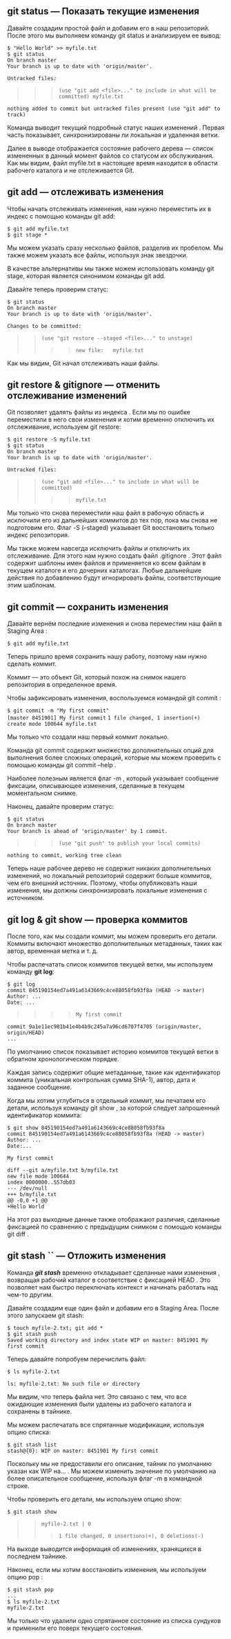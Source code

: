 ## git status — Показать текущие изменения

Давайте создадим простой файл и добавим его в наш репозиторий. После этого мы выполняем команду git status и анализируем ее вывод:

`$ "Hello World" >> myfile.txt`  
`$ git status`  
`On branch master`  
`Your branch is up to date with 'origin/master'.`  

`Untracked files:`  
>>>`(use "git add <file>..." to include in what will be committed) myfile.txt`  

`nothing added to commit but untracked files present (use "git add" to track)`  

Команда выводит текущий подробный статус наших изменений . Первая часть показывает, синхронизированы ли локальная и удаленная ветки.

Далее в выводе отображается состояние рабочего дерева — список измененных в данный момент файлов со статусом их обслуживания. Как мы видим, файл myfile.txt в настоящее время находится в области рабочего каталога и не отслеживается Git.

## git add — отслеживать изменения

Чтобы начать отслеживать изменения, нам нужно переместить их в индекс с помощью команды git add:

`$ git add myfile.txt`  
`$ git stage *`  

Мы можем указать сразу несколько файлов, разделив их пробелом. Мы также можем указать все файлы, используя знак звездочки.

В качестве альтернативы мы также можем использовать команду git stage, которая является синонимом команды git add.

Давайте теперь проверим статус:

`$ git status`  
`On branch master`  
`Your branch is up to date with 'origin/master'.`  

`Changes to be committed:`  
>>`(use "git restore --staged <file>..." to unstage)`  
>>>>`new file:   myfile.txt`  

Как мы видим, Git начал отслеживать наши файлы.

## git restore & gitignore — отменить отслеживание изменений

Git позволяет удалять файлы из индекса . Если мы по ошибке переместили в него свои изменения и хотим временно отключить их отслеживание, используем git restore:

`$ git restore -S myfile.txt`  
`$ git status`  
`On branch master`  
`Your branch is up to date with 'origin/master'.`  

`Untracked files:`  
>>`(use "git add <file>..." to include in what will be committed)`  
>>>>`myfile.txt`  

Мы только что снова переместили наш файл в рабочую область и исключили его из дальнейших коммитов до тех пор, пока мы снова не подготовим его. Флаг -S (–staged) указывает Git восстановить только индекс репозитория.

Мы также можем навсегда исключить файлы и отключить их отслеживание. Для этого нам нужно создать файл .gitignore . Этот файл содержит шаблоны имен файлов и применяется ко всем файлам в текущем каталоге и его дочерних каталогах. Любые дальнейшие действия по добавлению будут игнорировать файлы, соответствующие этим шаблонам.

## git commit — сохранить изменения

Давайте вернём последние изменения и снова переместим наш файл в Staging Area :

`$ git add myfile.txt`  

Теперь пришло время сохранить нашу работу, поэтому нам нужно сделать коммит.

Коммит — это объект Git, который похож на снимок нашего репозитория в определенное время.

Чтобы зафиксировать изменения, воспользуемся командой git commit :

`$ git commit -m "My first commit"`  
`[master 8451901] My first commit`
`1 file changed, 1 insertion(+)`  
`create mode 100644 myfile.txt`  

Мы только что создали наш первый коммит локально.

Команда git commit содержит множество дополнительных опций для выполнения более сложных операций, которые мы можем проверить с помощью команды git commit –help .

Наиболее полезным является флаг -m , который указывает сообщение фиксации, описывающее изменения, сделанные в текущем моментальном снимке.

Наконец, давайте проверим статус:

`$ git status`  
`On branch master`  
`Your branch is ahead of 'origin/master' by 1 commit.`  
>>>`(use "git push" to publish your local commits)` 

`nothing to commit, working tree clean`  

Теперь наше рабочее дерево не содержит никаких дополнительных изменений, но локальный репозиторий содержит больше коммитов, чем его внешний источник. Поэтому, чтобы опубликовать наши изменения, мы должны синхронизировать локальные изменения с источником.

## git log & git show — проверка коммитов

После того, как мы создали коммит, мы можем проверить его детали. Коммиты включают множество дополнительных метаданных, таких как автор, временная метка и т. д.

Чтобы распечатать список коммитов текущей ветки, мы используем команду ____git log____:

`$ git log`  
`commit 845190154ed7a491a6143669c4ce88058fb93f8a (HEAD -> master)`  
`Author: ...`  
`Date: ...`  

>>>>`My first commit`  

`commit 9a1e11ec981b41e4b4b9c245a7a96cd6707f4705 (origin/master, origin/HEAD)`  
`...`  

По умолчанию список показывает историю коммитов текущей ветки в обратном хронологическом порядке.

Каждая запись содержит общие метаданные, такие как идентификатор коммита (уникальная контрольная сумма SHA-1), автор, дата и заданное сообщение.

Когда мы хотим углубиться в отдельный коммит, мы печатаем его детали, используя команду git show , за которой следует запрошенный идентификатор коммита:

`$ git show 845190154ed7a491a6143669c4ce88058fb93f8a`  
`commit 845190154ed7a491a6143669c4ce88058fb93f8a (HEAD -> master)`  
`Author: ...`  
`Date:...`  

`My first commit`  

`diff --git a/myfile.txt b/myfile.txt`  
`new file mode 100644`  
`index 0000000..557db03`  
`--- /dev/null`  
`+++ b/myfile.txt`  
`@@ -0,0 +1 @@`  
`+Hello World`  

На этот раз выходные данные также отображают различия, сделанные фиксацией по сравнению с предыдущим снимком с помощью команды git diff .

## git stash `` — Отложить изменения

Команда ___git stash___ временно откладывает сделанные нами изменения , возвращая рабочий каталог в соответствие с фиксацией HEAD . Это позволяет нам быстро переключать контекст и начинать работать над чем-то другим.

Давайте создадим еще один файл и добавим его в Staging Area. После этого запускаем git stash:

`$ touch myfile-2.txt; git add *`  
`$ git stash push`  
`Saved working directory and index state WIP on master: 8451901 My first commit`  

Теперь давайте попробуем перечислить файл:

`$ ls myfile-2.txt`  

`ls: myfile-2.txt: No such file or directory`  

Мы видим, что теперь файла нет. Это связано с тем, что все ожидающие изменения были удалены из рабочего каталога и сохранены в тайнике.

Мы можем распечатать все спрятанные модификации, используя опцию списка:

`$ git stash list`  
`stash@{0}: WIP on master: 8451901 My first commit`  

Поскольку мы не предоставили его описание, тайник по умолчанию указан как WIP на… . Мы можем изменить значение по умолчанию на более описательное сообщение, используя флаг -m в командной строке.

Чтобы проверить его детали, мы используем опцию show:

`$ git stash show`
>>`myfile-2.txt | 0`  
>>>`1 file changed, 0 insertions(+), 0 deletions(-)`  

На выходе выводится информация об изменениях, хранящихся в последнем тайнике.

Наконец, если мы хотим восстановить изменения, мы используем опцию pop :

`$ git stash pop`  
`...`  
`$ ls myfile-2.txt`  
`myfile-2.txt`  

Мы только что удалили одно спрятанное состояние из списка сундуков и применили его поверх текущего состояния.